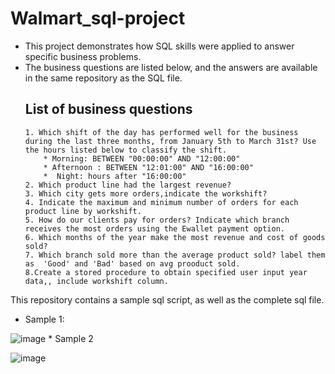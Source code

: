 # Walmart_sql-project
* This project demonstrates how SQL skills were applied to answer specific business problems.
* The business questions are listed below, and the answers are available in the same repository as the SQL file.
  ## List of business questions
      1. Which shift of the day has performed well for the business during the last three months, from January 5th to March 31st? Use the hours listed below to classify the shift.
          * Morning: BETWEEN "00:00:00" AND "12:00:00"
          * Afternoon : BETWEEN "12:01:00" AND "16:00:00"
          *  Night: hours after "16:00:00"
      2. Which product line had the largest revenue?
      3. Which city gets more orders,indicate the workshift?
      4. Indicate the maximum and minimum number of orders for each product line by workshift.
      5. How do our clients pay for orders? Indicate which branch receives the most orders using the Ewallet payment option.
      6. Which months of the year make the most revenue and cost of goods sold?
      7. Which branch sold more than the average product sold? label them as  'Good' and 'Bad' based on avg prooduct sold.
      8.Create a stored procedure to obtain specified user input year data,, include workshift column. 

This repository contains a sample sql script, as well as the complete sql file. 
* Sample 1: 

 ![image](https://github.com/user-attachments/assets/3c50a8d1-3672-473b-bce8-d8a8e6949f7d) * Sample 2


 ![image](https://github.com/user-attachments/assets/7b9bbae2-2825-4ca0-a863-889e676513d5)

